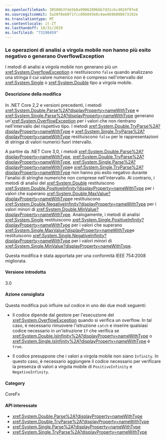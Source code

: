 ```yaml
---
ms.openlocfilehash: 30580b3fde5b8a99862896bb7d31c6c4024f97e8
ms.sourcegitcommit: 5a28f8eb071fcc09b045b0c4ae4b96898673192e
ms.translationtype: MT
ms.contentlocale: it-IT
ms.lasthandoff: 10/31/2019
ms.locfileid: "73198459"
---
```

### <a name="floating-point-parsing-operations-no-longer-fail-or-throw-an-overflowexception"></a>Le operazioni di analisi a virgola mobile non hanno più esito negativo o generano OverflowException

I metodi di analisi a virgola mobile non generano più un <xref:System.OverflowException> o restituiscono `false` quando analizzano una stringa il cui valore numerico non è compreso nell'intervallo del <xref:System.Single> o <xref:System.Double> tipo a virgola mobile.

#### <a name="change-description"></a>Descrizione della modifica

In .NET Core 2,2 e versioni precedenti, i metodi <xref:System.Double.Parse%2A?displayProperty=nameWithType> e <xref:System.Single.Parse%2A?displayProperty=nameWithType> generano un'<xref:System.OverflowException> per i valori che non rientrano nell'intervallo del rispettivo tipo. I metodi <xref:System.Double.TryParse%2A?displayProperty=nameWithType> e <xref:System.Single.TryParse%2A?displayProperty=nameWithType> restituiscono `false` per le rappresentazioni di stringa di valori numerici fuori intervallo.

A partire da .NET Core 3,0, i metodi <xref:System.Double.Parse%2A?displayProperty=nameWithType>, <xref:System.Double.TryParse%2A?displayProperty=nameWithType>, <xref:System.Single.Parse%2A?displayProperty=nameWithType>e <xref:System.Single.TryParse%2A?displayProperty=nameWithType> non hanno più esito negativo durante l'analisi di stringhe numeriche non comprese nell'intervallo. Al contrario, i metodi di analisi del <xref:System.Double> restituiscono <xref:System.Double.PositiveInfinity?displayProperty=nameWithType> per i valori che superano <xref:System.Double.MaxValue?displayProperty=nameWithType>e restituiscono <xref:System.Double.NegativeInfinity?displayProperty=nameWithType> per i valori minori di <xref:System.Double.MinValue?displayProperty=nameWithType>. Analogamente, i metodi di analisi <xref:System.Single> restituiscono <xref:System.Single.PositiveInfinity?displayProperty=nameWithType> per i valori che superano <xref:System.Single.MaxValue?displayProperty=nameWithType>e restituiscono <xref:System.Single.NegativeInfinity?displayProperty=nameWithType> per i valori minori di <xref:System.Single.MinValue?displayProperty=nameWithType>.

Questa modifica è stata apportata per una conformità IEEE 754:2008 migliorata.

#### <a name="version-introduced"></a>Versione introdotta

3.0

#### <a name="recommended-action"></a>Azione consigliata

Questa modifica può influire sul codice in uno dei due modi seguenti:

- Il codice dipende dal gestore per l'esecuzione del <xref:System.OverflowException> quando si verifica un overflow. In tal caso, è necessario rimuovere l'istruzione `catch` e inserire qualsiasi codice necessario in un'istruzione `If` che verifica se <xref:System.Double.IsInfinity%2A?displayProperty=nameWithType> o <xref:System.Single.IsInfinity%2A?displayProperty=nameWithType> è `true`.

- Il codice presuppone che i valori a virgola mobile non siano `Infinity`. In questo caso, è necessario aggiungere il codice necessario per verificare la presenza di valori a virgola mobile di `PositiveInfinity` e `NegativeInfinity`.

#### <a name="category"></a>Category

CoreFx

#### <a name="affected-apis"></a>API interessate

- <xref:System.Double.Parse%2A?displayProperty=nameWithType>
- <xref:System.Double.TryParse%2A?displayProperty=nameWithType>
- <xref:System.Single.Parse%2A?displayProperty=nameWithType>
- <xref:System.Single.TryParse%2A?displayProperty=nameWithType>

<!--

### Affected APIs

- `Overload:System.Double.Parse`
- `Overload:System.Double.TryParse`
- `Overload:System.Single.Parse`
- `Overload:System.Single.TryParse`

-->
